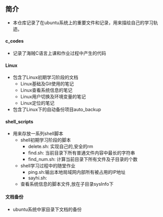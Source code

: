 ## 简介
- 本仓库记录了在ubuntu系统上的重要文件和记录，用来描绘自己的学习轨迹。
#### c_codes

- 记录了海贼C语言上课和作业过程中产生的代码

#### Linux

- 包含了Linux初期学习阶段的文档
  - Linux基础及Git使用的笔记
  - Linux查看系统信息的笔记
  - Linux用户切换及环境变量的笔记
  - Linux定位的笔记
- 包含了Linux下的自动备份项目auto_backup

#### shell_scripts

- 用来存放一系列shell脚本
  - shell初期学习阶段的脚本
    - delete.sh: 实现自己的,安全的rm
    - find.sh: 当前目录下所有普通文件内容中最长的字符串
    - find_num.sh: 计算当前目录下所有文件及子目录的个数
  - shell学习过程中的随堂作业
    - ping.sh:输出本地局域网内部所有被占用的IP地址
    - sayhi.sh:
  - 查看系统信息的脚本文件,放在子目录sysInfo下

#### 文档备份

- ubuntu系统中家目录下文档的备份

